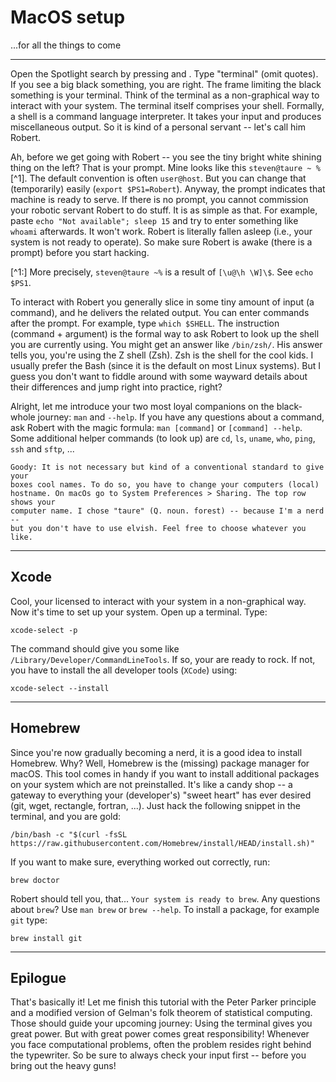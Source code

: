 
# MacOS setup

...for all the things to come

---

Open the Spotlight search by pressing <command> and <space>. Type "terminal"
(omit quotes). If you see a big black something, you are right. The frame
limiting the black something is your terminal. Think of the terminal as a
non-graphical way to interact with your system. The terminal itself comprises 
your shell. Formally, a shell is a command language interpreter. It takes your
input and produces miscellaneous output. So it is kind of a personal servant --
let's call him Robert. 

Ah, before we get going with Robert -- you see the tiny bright white shining
thing on the left? That is your prompt. Mine looks like this `steven@taure ~
%`[^1]. The default convention is often `user@host`. But you can change that
(temporarily) easily (`export $PS1=Robert`).  Anyway, the prompt indicates that
machine is ready to serve. If there is no prompt, you cannot commission your
robotic servant Robert to do stuff. It is as simple as that. For example, paste
`echo "Not available"; sleep 15` and try to enter something like `whoami`
afterwards. It won't work. Robert is literally fallen asleep (i.e., your system
is not ready to operate). So make sure Robert is awake (there is a prompt)
before you start hacking.

[^1:] More precisely, `steven@taure ~%` is a result of `[\u@\h \W]\$`. See `echo
$PS1`.

To interact with Robert you generally slice in some tiny amount of input (a
command), and he delivers the related output. You can enter commands after the
prompt. For example, type `which $SHELL`. The instruction (command + argument)
is the formal way to ask Robert to look up the shell you are currently using.
You might get an answer like `/bin/zsh/`. His answer tells you, you're using
the Z shell (Zsh). Zsh is the shell for the cool kids. I usually prefer the
Bash (since it is the default on most Linux systems). But I guess you don't
want to fiddle around with some wayward details about their differences and
jump right into practice, right?

Alright, let me introduce your two most loyal companions on the black-whole
journey: `man` and `--help`. If you have any questions about a command, ask
Robert with the magic formula: `man [command]` or `[command] --help`. Some
additional helper commands (to look up) are `cd`, `ls`, `uname`, `who`, `ping`,
`ssh` and `sftp`, ...

    Goody: It is not necessary but kind of a conventional standard to give your
    boxes cool names. To do so, you have to change your computers (local)
    hostname. On macOs go to System Preferences > Sharing. The top row shows your
    computer name. I chose "taure" (Q. noun. forest) -- because I'm a nerd --
    but you don't have to use elvish. Feel free to choose whatever you like. 

---

## Xcode

Cool, your licensed to interact with your system in a non-graphical way. Now
it's time to set up your system. Open up a terminal. Type:

```
xcode-select -p 
```

The command should give you some like `/Library/Developer/CommandLineTools`.
If so, your are ready to rock. If not, you have to install the all developer
tools (`XCode`) using:

```
xcode-select --install
```

---

## Homebrew 

Since you're now gradually becoming a nerd, it is a good idea to install
Homebrew. Why? Well, Homebrew is the (missing) package manager for macOS. This
tool comes in handy if you want to install additional packages on your system
which are not preinstalled. It's like a candy shop -- a gateway to everything
your (developer's) "sweet heart" has ever desired (git, wget, rectangle,
fortran, ...). Just hack the following snippet in the terminal, and you are
gold:

```
/bin/bash -c "$(curl -fsSL https://raw.githubusercontent.com/Homebrew/install/HEAD/install.sh)"
```

If you want to make sure, everything worked out correctly, run:

```
brew doctor
```

Robert should tell you, that... `Your system is ready to brew`. Any questions
about `brew`? Use `man brew` or `brew --help`. To install a package, for
example `git` type:

```
brew install git
```

---

## Epilogue

That's basically it! Let me finish this tutorial with the Peter Parker
principle and a modified version of Gelman's folk theorem of statistical
computing. Those should guide your upcoming journey: Using the terminal gives
you great power. But with great power comes great responsibility! Whenever you
face computational problems, often the problem resides right behind the
typewriter. So be sure to always check your input first -- before you bring out
the heavy guns! 
